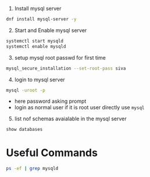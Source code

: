 1. Install mysql server

```bash
dnf install mysql-server -y
```

2. Start and Enable mysql server

```bash
systemctl start mysqld
systemctl enable mysqld
```

3. setup mysql root passwd for first time

```bash
mysql_secure_installation --set-root-pass siva
```

4. login to mysql server

```bash
mysql -uroot -p
```
- here password asking prompt
- login as normal user if it is root user directly use `mysql`

5. list nof schemas avaialable in the mysql server

```bash
show databases
```

# Useful Commands

```bash
ps -ef | grep mysqld
```
